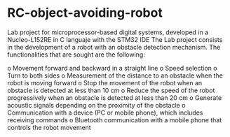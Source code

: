 # RC-object-avoiding-robot
Lab project for microprocessor-based digital systems, developed in a Nucleo-L152RE in C languaje with the STM32 IDE
The Lab project consists in the development of a robot with an obstacle detection mechanism. The functionalities that are sought are the following:

  o Movement forward and backward in a straight line
  o Speed selection
  o Turn to both sides
  o Measurement of the distance to an obstacle when the robot is moving forward
  o Stop the movement of the robot when an obstacle is detected at less than 10 cm
  o Reduce the speed of the robot progressively when an obstacle is detected at less than 20 cm
  o Generate acoustic signals depending on the proximity of the obstacle
  o Communication with a device (PC or mobile phone), which includes receiving commands
  o Bluetooth communication with a mobile phone that controls the robot movement

